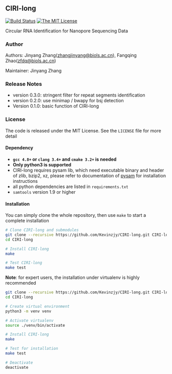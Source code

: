 ## CIRI-long

[![Build Status](https://travis-ci.com/Kevinzjy/CIRI-long.svg?token=sq9vq2uzixNezTJhts8Z&branch=master)](https://travis-ci.com/Kevinzjy/CIRI-long)
[![The MIT License](https://img.shields.io/badge/license-MIT-orange.svg)](https://github.com/Kevinzjy/CIRI-long/blob/master/LICENSE)

Circular RNA Identification for Nanopore Sequencing Data

### Author ###

Authors: Jinyang Zhang(zhangjinyang@biols.ac.cn), Fangqing Zhao(zfdq@biols.ac.cn)

Maintainer: Jinyang Zhang

### Release Notes ###

- version 0.3.0: stringent filter for repeat segments identification
- version 0.2.0: use minimap / bwapy for bsj detection
- Version 0.1.0: basic function of CIRI-long

### License ### 

The code is released under the MIT License. See the `LICENSE` file for more detail

#### Dependency

- **`gcc 4.8+` or `clang 3.4+` and `cmake 3.2+` is needed**
- **Only python3 is supported**
- CIRI-long requires pysam lib, which need executable binary and header of zlib, bzip2, xz, 
please refer to documentation of [pysam](https://pysam.readthedocs.io/en/latest/installation.html) for installation instructions
- all python dependencies are listed in `requirements.txt`
- `samtools` version 1.9 or higher

#### Installation

You can simply clone the whole repository, then use `make` to start a complete installation 

```bash
# Clone CIRI-long and submodules
git clone --recursive https://github.com/Kevinzjy/CIRI-long.git CIRI-long
cd CIRI-long

# Install CIRI-long 
make

# Test CIRI-long
make test
```

**Note**: for expert users, the installation under virtualenv is highly recommended

```bash
git clone --recursive https://github.com/Kevinzjy/CIRI-long.git CIRI-long
cd CIRI-long

# Create virtual environment
python3 -m venv venv

# Activate virtualenv
source ./venv/bin/activate

# Install CIRI-long
make

# Test for installation
make test

# Deactivate
deactivate
```

